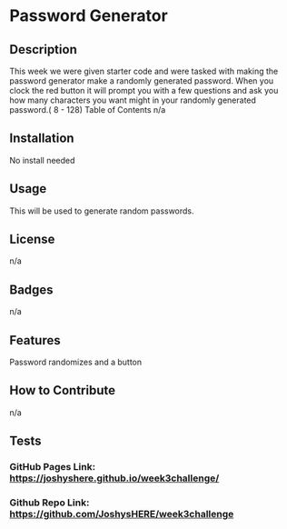 # Password Generator

## Description
This week we were given starter code and were tasked with making the password generator make a randomly generated password. When you clock the red button it will prompt you with a few questions and ask you how many characters you want might in your randomly generated password.( 8 - 128)
Table of Contents
n/a

## Installation
No install needed

## Usage
This will be used to generate random passwords.

## License
n/a

## Badges
n/a

## Features
Password randomizes and a button

## How to Contribute
n/a

## Tests
### GitHub Pages Link: https://joshyshere.github.io/week3challenge/
### Github Repo Link: https://github.com/JoshysHERE/week3challenge